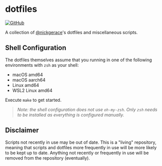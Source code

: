 # dotfiles

[![GitHub](https://img.shields.io/github/license/nickgerace/dotfiles?style=flat-square)](./LICENSE)

A collection of [@nickgerace](https://github.com/nickgerace)'s dotfiles and miscellaneous scripts.

## Shell Configuration

The dotfiles themselves assume that you running in one of the following environments with `zsh` as your shell:

- macOS amd64
- macOS aarch64
- Linux amd64
- WSL2 Linux amd64

Execute `make` to get started.

> _Note: the shell configuration does not use `oh-my-zsh`._
> _Only `zsh` needs to be installed as everything is configured manually._

## Disclaimer

Scripts not recently in use may be out of date.
This is a "living" repository, meaning that scripts and dotfiles more frequently in use will be more likely to be kept up to date.
Anything not recently or frequently in use will be removed from the repository (eventually).